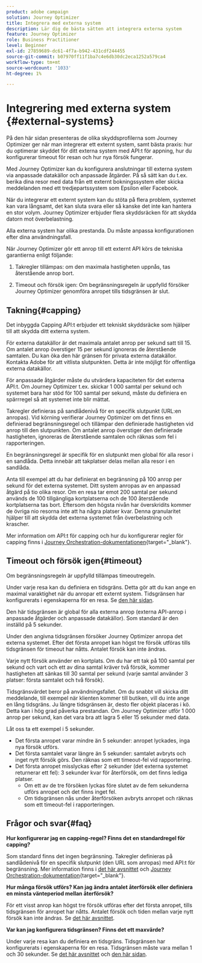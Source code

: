 ```yaml
---
product: adobe campaign
solution: Journey Optimizer
title: Integrera med externa system
description: Lär dig de bästa sätten att integrera externa system
feature: Journey Optimizer
role: Business Practitioner
level: Beginner
exl-id: 27859689-dc61-4f7a-b942-431cdf244455
source-git-commit: b07970ff11f1ba7c4e6db30dc2eca1252a579ca4
workflow-type: tm+mt
source-wordcount: '1033'
ht-degree: 1%

---
```


# Integrering med externa system {#external-systems}

På den här sidan presenteras de olika skyddsprofilerna som Journey Optimizer ger när man integrerar ett externt system, samt bästa praxis: hur du optimerar skyddet för ditt externa system med API:t för appning, hur du konfigurerar timeout för resan och hur nya försök fungerar.

Med Journey Optimizer kan du konfigurera anslutningar till externa system via anpassade datakällor och anpassade åtgärder. På så sätt kan du t.ex. berika dina resor med data från ett externt bokningssystem eller skicka meddelanden med ett tredjepartssystem som Epsilon eller Facebook.

När du integrerar ett externt system kan du stöta på flera problem, systemet kan vara långsamt, det kan sluta svara eller så kanske det inte kan hantera en stor volym. Journey Optimizer erbjuder flera skyddsräcken för att skydda datorn mot överbelastning.

Alla externa system har olika prestanda. Du måste anpassa konfigurationen efter dina användningsfall.

När Journey Optimizer gör ett anrop till ett externt API körs de tekniska garantierna enligt följande:

1. Takregler tillämpas: om den maximala hastigheten uppnås, tas återstående anrop bort.

2. Timeout och försök igen: Om begränsningsregeln är uppfylld försöker Journey Optimizer genomföra anropet tills tidsgränsen är slut.

## Takning{#capping}

Det inbyggda Capping API:t erbjuder ett tekniskt skyddsräcke som hjälper till att skydda ditt externa system.

För externa datakällor är det maximala antalet anrop per sekund satt till 15. Om antalet anrop överstiger 15 per sekund ignoreras de återstående samtalen. Du kan öka den här gränsen för privata externa datakällor. Kontakta Adobe för att vitlista slutpunkten. Detta är inte möjligt för offentliga externa datakällor.

För anpassade åtgärder måste du utvärdera kapaciteten för det externa API:t. Om Journey Optimizer t.ex. skickar 1 000 samtal per sekund och systemet bara har stöd för 100 samtal per sekund, måste du definiera en spärrregel så att systemet inte blir mättat.

Takregler definieras på sandlådenivå för en specifik slutpunkt (URL:en anropas). Vid körning verifierar Journey Optimizer om det finns en definierad begränsningsregel och tillämpar den definierade hastigheten vid anrop till den slutpunkten. Om antalet anrop överstiger den definierade hastigheten, ignoreras de återstående samtalen och räknas som fel i rapporteringen.

En begränsningsregel är specifik för en slutpunkt men global för alla resor i en sandlåda. Detta innebär att takplatser delas mellan alla resor i en sandlåda.

Anta till exempel att du har definierat en begränsning på 100 anrop per sekund för det externa systemet. Ditt system anropas av en anpassad åtgärd på tio olika resor. Om en resa tar emot 200 samtal per sekund används de 100 tillgängliga kortplatserna och de 100 återstående kortplatserna tas bort. Eftersom den högsta nivån har överskridits kommer de övriga nio resorna inte att ha några platser kvar. Denna granularitet hjälper till att skydda det externa systemet från överbelastning och krascher.

Mer information om API:t för capping och hur du konfigurerar regler för capping finns i [Journey Orchestration-dokumentationen](https://experienceleague.adobe.com/docs/journeys/using/working-with-apis/capping.html){target=&quot;_blank&quot;}.

## Timeout och försök igen{#timeout}

Om begränsningsregeln är uppfylld tillämpas timeoutregeln.

Under varje resa kan du definiera en tidsgräns. Detta gör att du kan ange en maximal varaktighet när du anropar ett externt system. Tidsgränsen har konfigurerats i egenskaperna för en resa. Se [den här sidan](../building-journeys/journey-gs.md#timeout_and_error).

Den här tidsgränsen är global för alla externa anrop (externa API-anrop i anpassade åtgärder och anpassade datakällor). Som standard är den inställd på 5 sekunder.

Under den angivna tidsgränsen försöker Journey Optimizer anropa det externa systemet. Efter det första anropet kan högst tre försök utföras tills tidsgränsen för timeout har nåtts. Antalet försök kan inte ändras.

Varje nytt försök använder en kortplats. Om du har ett tak på 100 samtal per sekund och vart och ett av dina samtal kräver två försök, kommer hastigheten att sänkas till 30 samtal per sekund (varje samtal använder 3 platser: första samtalet och två försök).

Tidsgränsvärdet beror på användningsfallet. Om du snabbt vill skicka ditt meddelande, till exempel när klienten kommer till butiken, vill du inte ange en lång tidsgräns. Ju längre tidsgränsen är, desto fler objekt placeras i kö. Detta kan i hög grad påverka prestandan. Om Journey Optimizer utför 1 000 anrop per sekund, kan det vara bra att lagra 5 eller 15 sekunder med data.

Låt oss ta ett exempel i 5 sekunder.

* Det första anropet varar mindre än 5 sekunder: anropet lyckades, inga nya försök utförs.
* Det första samtalet varar längre än 5 sekunder: samtalet avbryts och inget nytt försök görs. Den räknas som ett timeout-fel vid rapportering.
* Det första anropet misslyckas efter 2 sekunder (det externa systemet returnerar ett fel): 3 sekunder kvar för återförsök, om det finns lediga platser.
   * Om ett av de tre försöken lyckas före slutet av de fem sekunderna utförs anropet och det finns inget fel.
   * Om tidsgränsen nås under återförsöken avbryts anropet och räknas som ett timeout-fel i rapporteringen.

## Frågor och svar{#faq}

**Hur konfigurerar jag en capping-regel? Finns det en standardregel för capping?**

Som standard finns det ingen begränsning. Takregler definieras på sandlådenivå för en specifik slutpunkt (den URL som anropas) med API:t för begränsning. Mer information finns i [det här avsnittet](../configuration/external-systems.md#capping) och [Journey Orchestration-dokumentation](https://experienceleague.adobe.com/docs/journeys/using/working-with-apis/capping.html){target=&quot;_blank&quot;}.

**Hur många försök utförs? Kan jag ändra antalet återförsök eller definiera en minsta vänteperiod mellan återförsök?**

För ett visst anrop kan högst tre försök utföras efter det första anropet, tills tidsgränsen för anropet har nåtts. Antalet försök och tiden mellan varje nytt försök kan inte ändras. Se [det här avsnittet](../configuration/external-systems.md#timeout).

**Var kan jag konfigurera tidsgränsen? Finns det ett maxvärde?**

Under varje resa kan du definiera en tidsgräns. Tidsgränsen har konfigurerats i egenskaperna för en resa. Tidsgränsen måste vara mellan 1 och 30 sekunder. Se [det här avsnittet](../configuration/external-systems.md#timeout) och [den här sidan](../building-journeys/journey-gs.md#timeout_and_error).
